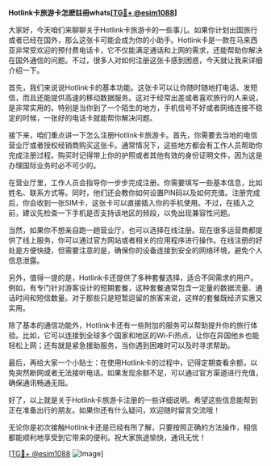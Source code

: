 **Hotlink卡旅游卡怎麽註冊whats[[TG💪+ @esim1088](https://t.me/s/esim1088)]**

大家好，今天咱们来聊聊关于Hotlink卡旅游卡的一些事儿。如果你计划出国旅行或者已经在国外，那么这张卡可能会成为你的小助手。Hotlink卡是一款在马来西亚非常受欢迎的预付费电话卡，它不仅能满足通话和上网的需求，还能帮助你解决在国外通信的问题。不过，很多人对如何注册这张卡感到困惑，今天就让我来详细介绍一下。

首先，我们来说说Hotlink卡的基本功能。这张卡可以让你随时随地打电话、发短信，而且还能提供高速的移动数据服务。这对于经常出差或者喜欢旅行的人来说，是非常实用的。特别是当你到了一个陌生的地方，手机信号不好或者网络连接不稳定的时候，一张好的电话卡就能帮你解决问题。

接下来，咱们重点讲一下怎么注册Hotlink卡旅游卡。首先，你需要去当地的电信营业厅或者授权经销商购买这张卡。通常情况下，这些地方都会有工作人员帮助你完成注册过程。购买时记得带上你的护照或者其他有效的身份证明文件，因为这是办理国际业务时必不可少的。

在营业厅里，工作人员会指导你一步步完成注册。你需要填写一些基本信息，比如姓名、联系方式等。同时，他们还会教你如何设置PIN码以及如何充值。注册完成后，你会收到一张SIM卡，这张卡可以直接插入你的手机使用。不过，在插入之前，建议先检查一下手机是否支持该地区的频段，以免出现兼容性问题。

当然，如果你不想亲自跑一趟营业厅，也可以选择在线注册。现在很多运营商都提供了线上服务，你可以通过官方网站或者相关的应用程序进行操作。在线注册的好处是方便快捷，但需要注意的是，确保你的设备连接到安全的网络环境，避免个人信息泄露。

另外，值得一提的是，Hotlink卡还提供了多种套餐选择，适合不同需求的用户。例如，有专门针对游客设计的短期套餐，这种套餐通常包含一定量的数据流量、通话时间和短信数量。对于那些只是短暂逗留的旅客来说，这样的套餐既经济实惠又实用。

除了基本的通信功能外，Hotlink卡还有一些附加的服务可以帮助提升你的旅行体验。比如，它可以连接到全球多个国家和地区的Wi-Fi热点，让你在异国他乡也能轻松上网；还有就是紧急援助服务，当你遇到困难时可以及时寻求帮助。

最后，再给大家一个小贴士：在使用Hotlink卡的过程中，记得定期查看余额，以免突然断网或者无法接听电话。如果发现余额不足，可以通过官方渠道进行充值，确保通讯畅通无阻。

好了，以上就是关于Hotlink卡旅游卡注册的一些详细说明。希望这些信息能帮到正在准备出行的朋友。如果你还有什么疑问，欢迎随时留言交流哦！

无论你是初次接触Hotlink卡还是已经有所了解，只要按照正确的方法操作，相信都能顺利地享受到它带来的便利。祝大家旅途愉快，通讯无忧！

[[TG💪+ @esim1088](https://t.me/s/esim1088) ![Image](https://i.postimg.cc/4NQfJmqS/Snipaste-2025-05-13-00-14-12.png)]